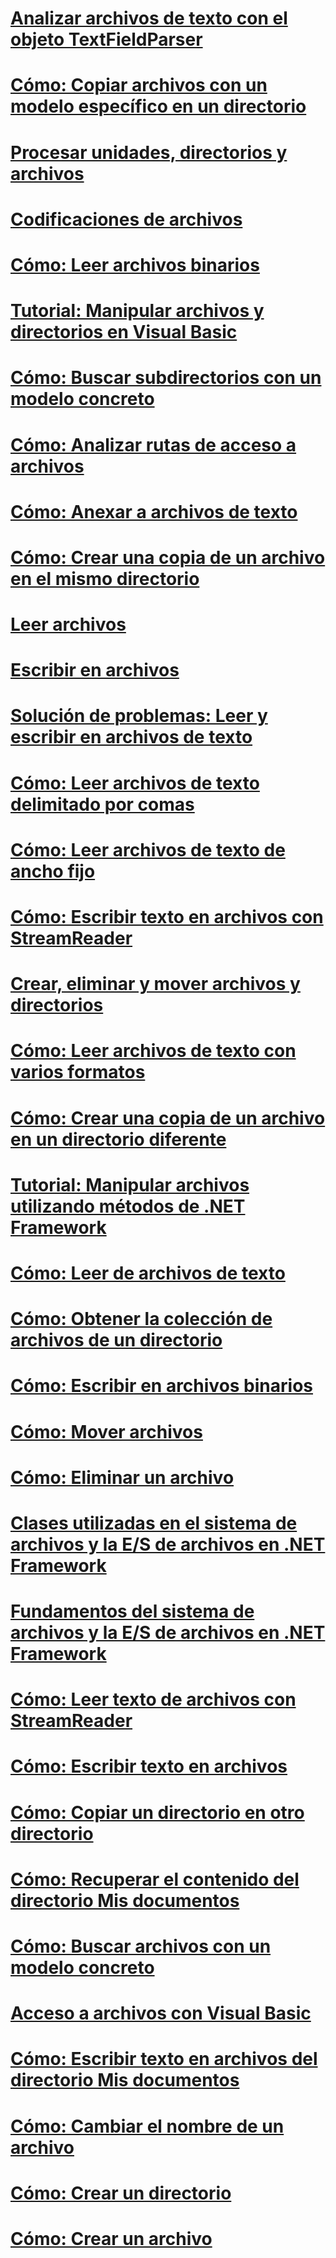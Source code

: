 # [Analizar archivos de texto con el objeto TextFieldParser](parsing-text-files-with-the-textfieldparser-object.md)
# [Cómo: Copiar archivos con un modelo específico en un directorio](how-to-copy-files-with-a-specific-pattern-to-a-directory.md)
# [Procesar unidades, directorios y archivos](index.md)
# [Codificaciones de archivos](file-encodings.md)
# [Cómo: Leer archivos binarios](how-to-read-from-binary-files.md)
# [Tutorial: Manipular archivos y directorios en Visual Basic](walkthrough-manipulating-files-and-directories.md)
# [Cómo: Buscar subdirectorios con un modelo concreto](how-to-find-subdirectories-with-a-specific-pattern.md)
# [Cómo: Analizar rutas de acceso a archivos](how-to-parse-file-paths.md)
# [Cómo: Anexar a archivos de texto](how-to-append-to-text-files.md)
# [Cómo: Crear una copia de un archivo en el mismo directorio](how-to-create-a-copy-of-a-file-in-the-same-directory.md)
# [Leer archivos](reading-from-files.md)
# [Escribir en archivos](writing-to-files.md)
# [Solución de problemas: Leer y escribir en archivos de texto](troubleshooting-reading-from-and-writing-to-text-files.md)
# [Cómo: Leer archivos de texto delimitado por comas](how-to-read-from-comma-delimited-text-files.md)
# [Cómo: Leer archivos de texto de ancho fijo](how-to-read-from-fixed-width-text-files.md)
# [Cómo: Escribir texto en archivos con StreamReader](how-to-write-text-to-files-with-a-streamwriter.md)
# [Crear, eliminar y mover archivos y directorios](creating-deleting-and-moving-files-and-directories.md)
# [Cómo: Leer archivos de texto con varios formatos](how-to-read-from-text-files-with-multiple-formats.md)
# [Cómo: Crear una copia de un archivo en un directorio diferente](how-to-create-a-copy-of-a-file-in-a-different-directory.md)
# [Tutorial: Manipular archivos utilizando métodos de .NET Framework](walkthrough-manipulating-files-by-using-net-framework-methods.md)
# [Cómo: Leer de archivos de texto](how-to-read-from-text-files.md)
# [Cómo: Obtener la colección de archivos de un directorio](how-to-get-the-collection-of-files-in-a-directory.md)
# [Cómo: Escribir en archivos binarios](how-to-write-to-binary-files.md)
# [Cómo: Mover archivos](how-to-move-a-file.md)
# [Cómo: Eliminar un archivo](how-to-delete-a-file.md)
# [Clases utilizadas en el sistema de archivos y la E/S de archivos en .NET Framework](classes-used-in-net-framework-file-io-and-the-file-system.md)
# [Fundamentos del sistema de archivos y la E/S de archivos en .NET Framework](basics-of-net-framework-file-io-and-the-file-system.md)
# [Cómo: Leer texto de archivos con StreamReader](how-to-read-text-from-files-with-a-streamreader.md)
# [Cómo: Escribir texto en archivos](how-to-write-text-to-files.md)
# [Cómo: Copiar un directorio en otro directorio](how-to-copy-a-directory-to-another-directory.md)
# [Cómo: Recuperar el contenido del directorio Mis documentos](how-to-retrieve-the-contents-of-the-my-documents-directory.md)
# [Cómo: Buscar archivos con un modelo concreto](how-to-find-files-with-a-specific-pattern.md)
# [Acceso a archivos con Visual Basic](file-access.md)
# [Cómo: Escribir texto en archivos del directorio Mis documentos](how-to-write-text-to-files-in-the-my-documents-directory.md)
# [Cómo: Cambiar el nombre de un archivo](how-to-rename-a-file.md)
# [Cómo: Crear un directorio](how-to-create-a-directory.md)
# [Cómo: Crear un archivo](how-to-create-a-file.md)
